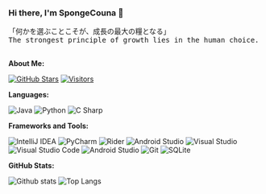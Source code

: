 ### Hi there, I'm SpongeCouna 👋

<pre>
「何かを選ぶことこそが、成長の最大の糧となる」
The strongest principle of growth lies in the human choice.
                                                            -- SpongeCouna
</pre>

**About Me:**

[![GitHub Stars](https://img.shields.io/github/stars/SpCoGov?color=2da44e&label=GitHub%20Stars&logo=Github)](https://github.com/SpCoGov)
[![Visitors](https://visitor-badge.laobi.icu/badge?page_id=SpCoGov.SpCoGov)](https://github.com/SpCoGov)

**Languages:**

![Java](https://img.shields.io/badge/Java-007396?logo=java&logoColor=fff)
![Python](https://img.shields.io/badge/Python-3776AB?logo=python&logoColor=fff)
![C Sharp](https://img.shields.io/badge/C%20Sharp-9c75d5?logo=csharp&logoColor=fff)

**Frameworks and Tools:**

![IntelliJ IDEA](https://img.shields.io/badge/IntelliJ%20IDEA-07C3F2?logo=intellijidea)
![PyCharm](https://img.shields.io/badge/PyCharm-3DEA62?logo=PyCharm&logoColor=fff)
![Rider](https://img.shields.io/badge/Rider-FC801D?logo=Rider&logoColor=fff)
![Android Studio](https://img.shields.io/badge/Android%20Studio-3DDC84?logo=androidstudio&logoColor=fff)
![Visual Studio](https://img.shields.io/badge/Visual%20Studio-cb95f8?logo=VisualStudio&logoColor=fff)
![Visual Studio Code](https://img.shields.io/badge/Visual%20Studio%20Code-007ACC?logo=VisualStudioCode&logoColor=fff)
![Android Studio](https://img.shields.io/badge/Android%20Studio-3DDC84?logo=androidstudio&logoColor=fff)
![Git](https://img.shields.io/badge/Git-F05032?logo=Git&logoColor=fff)
![SQLite](https://img.shields.io/badge/SQLite-003B57?logo=sqlite&logoColor=fff)

**GitHub Stats:**

![Github stats](https://github-readme-stats.vercel.app/api?username=SpCoGov&show_icons=true&hide_title=true&count_private=true)
![Top Langs](https://github-readme-stats.vercel.app/api/top-langs/?username=SpCoGov&layout=compact)
